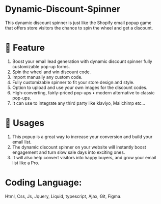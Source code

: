 # Dynamic-Discount-Spinner
This dynamic discount spinner is just like the Shopify email popup game that offers store visitors the chance to spin the wheel and get a discount.

# 👀 Feature<br>

1. Boost your email  lead generation with dynamic discount spinner fully customizable pop-up forms.<br>
2. Spin the wheel and win discount code.<br>
3. Import manually any custom code.<br>
4. Fully customizable spinner to fit your store design and style.<br>
5. Option to upload and use your own images for the discount codes.<br>
6. High-converting, fairly-priced pop-ups • modern alternative to classic pop-ups.<br>
7. It can use to integrate any third party like klaviyo, Mailchimp etc...<br>

# 💭 Usages

1. This popup is a great way to increase your conversion and build your email list.<br>
2. The dynamic discount spinner on your website will instantly boost engagement and turn slow sale days into exciting ones.<br>
3. It will also help convert visitors into happy buyers, and grow your email  list like a Pro.<br>

# Coding Language:

Html, Css, Js, Jquery, Liquid, typescript, Ajax, Git, Figma.

